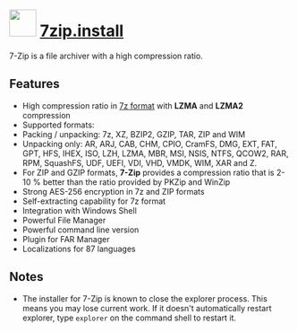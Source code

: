 # <img src="https://cdn.jsdelivr.net/gh/nicholas-cecere/chocolatey-packages@cc6203f7e540c53c73ee89a412d5d1ecb28fa0e0/icons/7zip.svg" width="48" height="48"/> [7zip.install](https://chocolatey.org/packages/7zip.install)

7-Zip is a file archiver with a high compression ratio.

## Features

- High compression ratio in [7z format](http://www.7-zip.org/7z.html) with **LZMA** and **LZMA2** compression
- Supported formats:
- Packing / unpacking: 7z, XZ, BZIP2, GZIP, TAR, ZIP and WIM
- Unpacking only: AR, ARJ, CAB, CHM, CPIO, CramFS, DMG, EXT, FAT, GPT, HFS, IHEX, ISO, LZH, LZMA, MBR, MSI, NSIS, NTFS, QCOW2, RAR, RPM, SquashFS, UDF, UEFI, VDI, VHD, VMDK, WIM, XAR and Z.
- For ZIP and GZIP formats, **7-Zip** provides a compression ratio that is 2-10 % better than the ratio provided by PKZip and WinZip
- Strong AES-256 encryption in 7z and ZIP formats
- Self-extracting capability for 7z format
- Integration with Windows Shell
- Powerful File Manager
- Powerful command line version
- Plugin for FAR Manager
- Localizations for 87 languages

## Notes

- The installer for 7-Zip is known to close the explorer process.
This means you may lose current work. If it doesn't automatically restart explorer, type `explorer` on the command shell to restart it.

